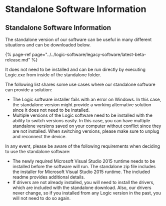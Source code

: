 # Standalone Software Information

## Standalone Software Information

The standalone version of our software can be useful in many different situations and can be downloaded below.

{% page-ref page="../../logic-software/legacy-software/latest-beta-release.md" %}

It does not need to be installed and can be run directly by executing Logic.exe from inside of the standalone folder.

The following list shares some use cases where our standalone software can provide a solution:

* The Logic software installer fails with an error on Windows. In this case, the standalone version might provide a working alternative solution since it does not need to be installed.
* Multiple versions of the Logic software need to be installed with the ability to switch versions easily. In this case, you can have multiple standalone versions saved on your computer without conflict since they are not installed. When switching versions, please make sure to unplug and reconnect the device.

In any event, please be aware of the following requirements when deciding to use the standalone software:

* The newly required Microsoft Visual Studio 2015 runtime needs to be installed before the software will run. The standalone zip file includes the installer for Microsoft Visual Studio 2015 runtime. The included readme provides additional details.
* If drivers are not already installed, you will need to install the drivers, which are included with the standalone download. Also, our drivers never change, so if you installed from any Logic version in the past, you will not need to do so again.

